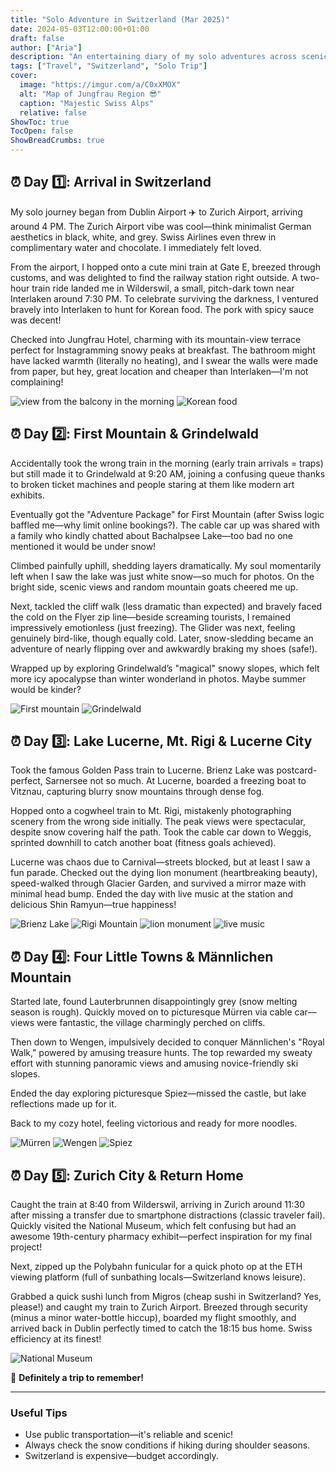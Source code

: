 ```yaml
---
title: "Solo Adventure in Switzerland (Mar 2025)"
date: 2024-05-03T12:00:00+01:00
draft: false
author: ["Aria"]
description: "An entertaining diary of my solo adventures across scenic Switzerland."
tags: ["Travel", "Switzerland", "Solo Trip"]
cover:
  image: "https://imgur.com/a/C0xXMOX"
  alt: "Map of Jungfrau Region 😎"
  caption: "Majestic Swiss Alps"
  relative: false
ShowToc: true
TocOpen: false
ShowBreadCrumbs: true
---
```


## ⏰ Day 1️⃣: Arrival in Switzerland

My solo journey began from Dublin Airport ✈️ to Zurich Airport, arriving around 4 PM. The Zurich Airport vibe was cool—think minimalist German aesthetics in black, white, and grey. Swiss Airlines even threw in complimentary water and chocolate. I immediately felt loved.

From the airport, I hopped onto a cute mini train at Gate E, breezed through customs, and was delighted to find the railway station right outside. A two-hour train ride landed me in Wilderswil, a small, pitch-dark town near Interlaken around 7:30 PM. To celebrate surviving the darkness, I ventured bravely into Interlaken to hunt for Korean food. The pork with spicy sauce was decent!

Checked into Jungfrau Hotel, charming with its mountain-view terrace perfect for Instagramming snowy peaks at breakfast. The bathroom might have lacked warmth (literally no heating), and I swear the walls were made from paper, but hey, great location and cheaper than Interlaken—I'm not complaining!

![view from the balcony in the morning](https://i.imgur.com/tSaCacH.jpeg)
![Korean food](https://i.imgur.com/VYur5uz.jpeg)

## ⏰ Day 2️⃣: First Mountain & Grindelwald

Accidentally took the wrong train in the morning (early train arrivals = traps) but still made it to Grindelwald at 9:20 AM, joining a confusing queue thanks to broken ticket machines and people staring at them like modern art exhibits.

Eventually got the "Adventure Package" for First Mountain (after Swiss logic baffled me—why limit online bookings?). The cable car up was shared with a family who kindly chatted about Bachalpsee Lake—too bad no one mentioned it would be under snow!

Climbed painfully uphill, shedding layers dramatically. My soul momentarily left when I saw the lake was just white snow—so much for photos. On the bright side, scenic views and random mountain goats cheered me up.

Next, tackled the cliff walk (less dramatic than expected) and bravely faced the cold on the Flyer zip line—beside screaming tourists, I remained impressively emotionless (just freezing). The Glider was next, feeling genuinely bird-like, though equally cold. Later, snow-sledding became an adventure of nearly flipping over and awkwardly braking my shoes (safe!).

Wrapped up by exploring Grindelwald’s "magical" snowy slopes, which felt more icy apocalypse than winter wonderland in photos. Maybe summer would be kinder?

![First mountain](https://i.imgur.com/ho5ou3e.jpeg)
![Grindelwald](https://i.imgur.com/UwplAg3.jpeg)

## ⏰ Day 3️⃣: Lake Lucerne, Mt. Rigi & Lucerne City

Took the famous Golden Pass train to Lucerne. Brienz Lake was postcard-perfect, Sarnersee not so much. At Lucerne, boarded a freezing boat to Vitznau, capturing blurry snow mountains through dense fog.

Hopped onto a cogwheel train to Mt. Rigi, mistakenly photographing scenery from the wrong side initially. The peak views were spectacular, despite snow covering half the path. Took the cable car down to Weggis, sprinted downhill to catch another boat (fitness goals achieved).

Lucerne was chaos due to Carnival—streets blocked, but at least I saw a fun parade. Checked out the dying lion monument (heartbreaking beauty), speed-walked through Glacier Garden, and survived a mirror maze with minimal head bump. Ended the day with live music at the station and delicious Shin Ramyun—true happiness!

![Brienz Lake](https://i.imgur.com/BesyTlS.jpeg)
![Rigi Mountain](https://i.imgur.com/1PUJ5rx.jpeg)
![lion monument](https://i.imgur.com/SADPk8r.jpeg)
![live music](https://i.imgur.com/ExMR8TN.jpeg)

## ⏰ Day 4️⃣: Four Little Towns & Männlichen Mountain

Started late, found Lauterbrunnen disappointingly grey (snow melting season is rough). Quickly moved on to picturesque Mürren via cable car—views were fantastic, the village charmingly perched on cliffs.

Then down to Wengen, impulsively decided to conquer Männlichen's "Royal Walk," powered by amusing treasure hunts. The top rewarded my sweaty effort with stunning panoramic views and amusing novice-friendly ski slopes.

Ended the day exploring picturesque Spiez—missed the castle, but lake reflections made up for it.

Back to my cozy hotel, feeling victorious and ready for more noodles.

![Mürren](https://i.imgur.com/9DHsRmu.jpeg)
![Wengen](https://i.imgur.com/Hte6sUo.jpeg)
![Spiez](https://i.imgur.com/2ayCZdU.jpeg)

## ⏰ Day 5️⃣: Zurich City & Return Home

Caught the train at 8:40 from Wilderswil, arriving in Zurich around 11:30 after missing a transfer due to smartphone distractions (classic traveler fail). Quickly visited the National Museum, which felt confusing but had an awesome 19th-century pharmacy exhibit—perfect inspiration for my final project!

Next, zipped up the Polybahn funicular for a quick photo op at the ETH viewing platform (full of sunbathing locals—Switzerland knows leisure).

Grabbed a quick sushi lunch from Migros (cheap sushi in Switzerland? Yes, please!) and caught my train to Zurich Airport. Breezed through security (minus a minor water-bottle hiccup), boarded my flight smoothly, and arrived back in Dublin perfectly timed to catch the 18:15 bus home. Swiss efficiency at its finest!

![National Museum](https://i.imgur.com/lZ2PHkf.jpeg)

🥳 **Definitely a trip to remember!**

---

### Useful Tips
- Use public transportation—it's reliable and scenic!
- Always check the snow conditions if hiking during shoulder seasons.
- Switzerland is expensive—budget accordingly.
